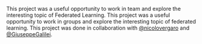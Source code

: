 This project was a useful opportunity to work in team and explore the interesting topic of Federated Learning. This project was a useful opportunity to work in groups and explore the interesting topic of federated learning. This project was done in collaboration with [@nicolovergaro](https://github.com/nicolovergaro) and [@GiuseppeGalilei](https://github.com/GiuseppeGalilei).
